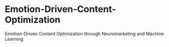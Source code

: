 # Emotion-Driven-Content-Optimization
Emotion-Driven Content Optimization through Neuromarketing and Machine Learning
